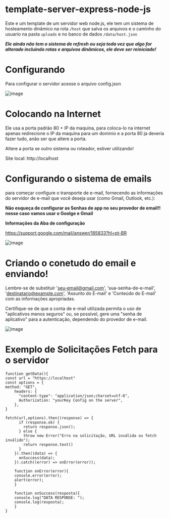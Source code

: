 # template-server-express-node-js

Este e um template de um servidor web node.js, ele tem um sistema de hosteamento dinâmico na rota ```/host``` que salva os arquivos e o caminho do usuario na pasta ```uploads``` e no banco de dados ``` /data/host.json ```

***Ele ainda não tem o sistema de refresh ou seja toda vez que algo for alterado incluindo rotas e arquivos dinâmicos, ele deve ser reiniciado!***

# Configurando
Para configurar o servidor acesse o arquivo config.json

![image](https://github.com/LUISDASARTIMANHAS/template-server-express-node-js/assets/75493473/d0951081-0f56-457b-a8fa-4e1d63db331b)


# Colocando na Internet 
Ele usa a porta padrão 80 + IP da maquina, para coloca-lo na internet apenas redirecione o IP da maquina para um dominio e a porta 80 ja deveria fazer tudo, anão ser que altere a porta.

Altere a porta se outro sistema ou roteador, estiver utilizando!

Site local: http://localhost

# Configurando o sistema de emails
para começar configure o transporte de e-mail, fornecendo as informações do servidor de e-mail que você deseja usar (como Gmail, Outlook, etc.):
 
**Não esqueça de configurar as Senhas de app no seu provedor de email!! nesse caso vamos usar o Goolge e Gmail**

**Informações da Aba de configuração**

https://support.google.com/mail/answer/185833?hl=pt-BR

![image](https://github.com/LUISDASARTIMANHAS/template-server-express-node-js/assets/75493473/15bca0d1-7682-4d2d-9771-e180c131c0ee)

# Criando o conetudo do email e enviando!
Lembre-se de substituir 'seu-email@gmail.com', 'sua-senha-de-e-mail', 'destinatario@example.com', 'Assunto do E-mail' e 'Conteúdo do E-mail' com as informações apropriadas.

Certifique-se de que a conta de e-mail utilizada permita o uso de "aplicativos menos seguros" ou, se possível, gere uma "senha de aplicativo" para a autenticação, dependendo do provedor de e-mail.

![image](https://github.com/LUISDASARTIMANHAS/template-server-express-node-js/assets/75493473/0552c85e-b284-458b-ac4b-c5a8b2b9c9e3)

# Exemplo de Solicitações Fetch para o servidor
```
function getData(){
const url = "https://localhost"
const options = {
method: "GET",
    headers: {
      "content-type": "application/json;charset=utf-8",
      Authorization: "yourKey Config on the server",
    },
}

fetch(url,options).then((response) => {
      if (response.ok) {
        return response.json();
      } else {
        throw new Error("Erro na solicitação, URL inválida ou fetch inválido");
        return response.text()
      }
    }).then((data) => {
      onSuccess(data);
    }).catch((error) => onError(error));

    function onError(error){
    console.error(error);
    alert(error);
    }

    function onSuccess(resposta){
    console.log("DATA RESPONSE: ");
    console.log(resposta);
    }
}


```
